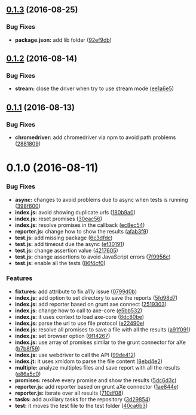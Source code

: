 <a name="0.1.3"></a>
## [0.1.3](https://github.com/felixzapata/gulp-axe-core/compare/0.1.2...v0.1.3) (2016-08-25)


### Bug Fixes

* **package.json:** add lib folder ([92ef9db](https://github.com/felixzapata/gulp-axe-core/commit/92ef9db))



<a name="0.1.2"></a>
## [0.1.2](https://github.com/felixzapata/gulp-axe-core/compare/0.1.1...v0.1.2) (2016-08-14)


### Bug Fixes

* **stream:** close the driver when try to use stream mode ([ee1a6e5](https://github.com/felixzapata/gulp-axe-core/commit/ee1a6e5))



<a name="0.1.1"></a>
## [0.1.1](https://github.com/felixzapata/gulp-axe-core/compare/0.1.0...v0.1.1) (2016-08-13)


### Bug Fixes

* **chromedriver:** add chromedriver via npm to avoid path problems ([2881809](https://github.com/felixzapata/gulp-axe-core/commit/2881809))



<a name="0.1.0"></a>
# 0.1.0 (2016-08-11)


### Bug Fixes

* **async:** changes to avoid problems due to async when tests is running ([398f600](https://github.com/felixzapata/gulp-axe-core/commit/398f600))
* **index.js:** avoid showing duplicate urls ([180b9a0](https://github.com/felixzapata/gulp-axe-core/commit/180b9a0))
* **index.js:** reset promises ([30eac56](https://github.com/felixzapata/gulp-axe-core/commit/30eac56))
* **index.js:** resolve promises in the callback ([ec8ec54](https://github.com/felixzapata/gulp-axe-core/commit/ec8ec54))
* **reporter.js:** change how to show the results ([afab3f9](https://github.com/felixzapata/gulp-axe-core/commit/afab3f9))
* **test.js:** add missing package ([6c3dfdc](https://github.com/felixzapata/gulp-axe-core/commit/6c3dfdc))
* **test.js:** add timeout due the async ([ef30191](https://github.com/felixzapata/gulp-axe-core/commit/ef30191))
* **test.js:** change assertion value ([4217605](https://github.com/felixzapata/gulp-axe-core/commit/4217605))
* **test.js:** change assertions to avoid JavaScript errors ([7f9956c](https://github.com/felixzapata/gulp-axe-core/commit/7f9956c))
* **test.js:** enable all the tests ([86f4cf0](https://github.com/felixzapata/gulp-axe-core/commit/86f4cf0))


### Features

* **fixtures:** add attribute to fix a11y issue ([0799d0b](https://github.com/felixzapata/gulp-axe-core/commit/0799d0b))
* **index.js:** add option to set directory to save the reports ([5fd98d7](https://github.com/felixzapata/gulp-axe-core/commit/5fd98d7))
* **index.js:** add reporter based on grunt axe connect ([2519303](https://github.com/felixzapata/gulp-axe-core/commit/2519303))
* **index.js:** change how to call to axe-core ([e5bb532](https://github.com/felixzapata/gulp-axe-core/commit/e5bb532))
* **index.js:** it uses context to load axe-core ([8dc80be](https://github.com/felixzapata/gulp-axe-core/commit/8dc80be))
* **index.js:** parse the url to use file protocol ([e22490e](https://github.com/felixzapata/gulp-axe-core/commit/e22490e))
* **index.js:** resolve all promises to save a file with all the results ([a91f091](https://github.com/felixzapata/gulp-axe-core/commit/a91f091))
* **index.js:** set browser option ([6f14267](https://github.com/felixzapata/gulp-axe-core/commit/6f14267))
* **index.js:** use array of promises similar to the grunt connector for aXe ([b7b8f59](https://github.com/felixzapata/gulp-axe-core/commit/b7b8f59))
* **index.js:** use webdriver to call the API ([99de412](https://github.com/felixzapata/gulp-axe-core/commit/99de412))
* **index.jt:** it uses xmldom to parse the file content ([8ebd4e2](https://github.com/felixzapata/gulp-axe-core/commit/8ebd4e2))
* **multiple:** analyze multiples files and save report with all the results ([e86a5c0](https://github.com/felixzapata/gulp-axe-core/commit/e86a5c0))
* **promises:** resolve every promise and show the results ([5dc6d3c](https://github.com/felixzapata/gulp-axe-core/commit/5dc6d3c))
* **reporter.js:** add reporter based on grunt aXe connector ([1ae844e](https://github.com/felixzapata/gulp-axe-core/commit/1ae844e))
* **reporter.js:** iterate over all results ([710df08](https://github.com/felixzapata/gulp-axe-core/commit/710df08))
* **tasks:** add auxiliary tasks for the repository ([3d29854](https://github.com/felixzapata/gulp-axe-core/commit/3d29854))
* **test:** it moves the test file to the test folder ([40ca6b3](https://github.com/felixzapata/gulp-axe-core/commit/40ca6b3))



